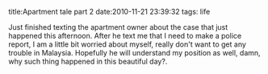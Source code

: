 title:Apartment tale part 2
date:2010-11-21 23:39:32
tags: life

Just finished texting the apartment owner about the case that just happened this afternoon. After he text me that I need to make a police report, I am a little bit worried about myself, really don't want to get any trouble in Malaysia. Hopefully he will understand my position as well, damn, why such thing happened in this beautiful day?.
 